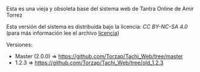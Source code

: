 Esta es una vieja y obsoleta base del sistema web de Tantra Online de Amir Torrez

Esta versión del sistema es distribuida bajo la licencia: *CC BY-NC-SA 4.0* (para más información lee el archivo [licencia](https://github.com/Torzap/TachiWeb/blob/old_1.2.3/licencia))

Versiones:
- Master (2.0.0) => https://github.com/Torzap/Tachi_Web/tree/master
- 1.2.3 => https://github.com/Torzap/Tachi_Web/tree/old_1.2.3
